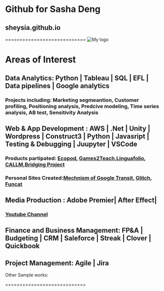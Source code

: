 # Github for Sasha Deng
## sheysia.github.io

============================
![My logo](/images/IMG_3475.jpg)
# Areas of Interest
## Data Analytics: Python | Tableau | SQL | EFL | Data pipelines | Google analytics
### Projects including: Marketing segmeantion, Customer profiling, Positioning analysis, Predcive modeling, Time series analysis, AB test, Sensitivity Analysis
## Web & App Development : AWS | .Net | Unity | Wordpress | Construct3 | Python | Javasript | Testing & Debugging | Juupyter | VSCode
### Products partipated: [Ecopod](https://casls.uoregon.edu/legacy-projects/student-programs/ecopod-place-based-language-learning/), [Games2Teach](https://games2teach.uoregon.edu/),[Linguafolio](https://linguafolio.uoregon.edu/), [CALLM](https://casls.uoregon.edu/legacy-projects/student-programs/chinese-online-modules/),[Bridging Project](https://casls.uoregon.edu/legacy-projects/student-programs/bridging-project/) 
### Personal Sites Created:[Mechnism of Google Transit](http://googletransit.2018.cctp506.georgetown.domains/), [Glitch](https://sasha-portfolio.glitch.me/), [Funcat](https://sashafinal-kishatty.glitch.me/)
## Media Production : Adobe Premier| After Effect| 
### [Youtube Channel](https://www.youtube.com/channel/UCQha3lxuPVoDOJtA_k2nLBw)
## Finance and Business Management: FP&A | Budgeting | CRM | Saleforce | Streak | Clover | Quickbook
## Project Management: Agile | Jira 
Other Sample works:


============================
